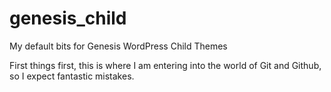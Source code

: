 # genesis_child
My default bits for Genesis WordPress Child Themes 

First things first, this is where I am entering into the world of Git and Github, so I expect fantastic mistakes.
